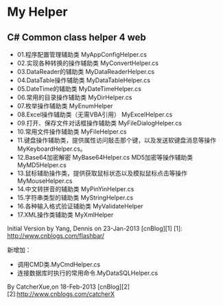 My Helper
====================
C# Common class helper 4 web
---------------------

* 01.程序配置管理辅助类 MyAppConfigHelper.cs
* 02.实现各种转换的操作辅助类 MyConvertHelper.cs
* 03.DataReader的辅助类 MyDataReaderHelper.cs
* 04.DataTable操作辅助类 MyDataTableHelper.cs
* 05.DateTime的辅助类 MyDateTimeHelper.cs
* 06.常用的目录操作辅助类 MyDirHelper.cs
* 07.枚举操作辅助类 MyEnumHelper
* 08.Excel操作辅助类（无需VBA引用） MyExcelHelper.cs
* 09.打开、保存文件对话框操作辅助类 MyFileDialogHelper.cs
* 10.常用文件操作辅助类 MyFileHelper.cs
* 11.键盘操作辅助类，提供属性访问敲击那个键，以及发送软键盘消息等操作 MyKeyboardHelper.cs。
* 12.Base64加密解密 MyBase64Helper.cs MD5加密等操作辅助类 MyMD5Helper.cs
* 13.鼠标辅助操作类，提供获取鼠标状态以及模拟鼠标点击等操作 MyMouseHelper.cs
* 14.中文转拼音的辅助类 MyPinYinHelper.cs
* 15.字符串类型的辅助类 MyStringHelper.cs
* 16.各种输入格式验证辅助类 MyValidateHelper
* 17.XML操作类辅助类 MyXmlHelper

Initial Version by Yang, Dennis on 23-Jan-2013
[cnBlog][1]
[1]: http://www.cnblogs.com/flashbar/

新增加：
* 调用CMD类.MyCmdHelper.cs
* 连接数据库时执行的常用命令.MyDataSQLHelper.cs

By CatcherXue,on 18-Feb-2013
[cnBlog][2]
[2]:http://www.cnblogs.com/catcherX
